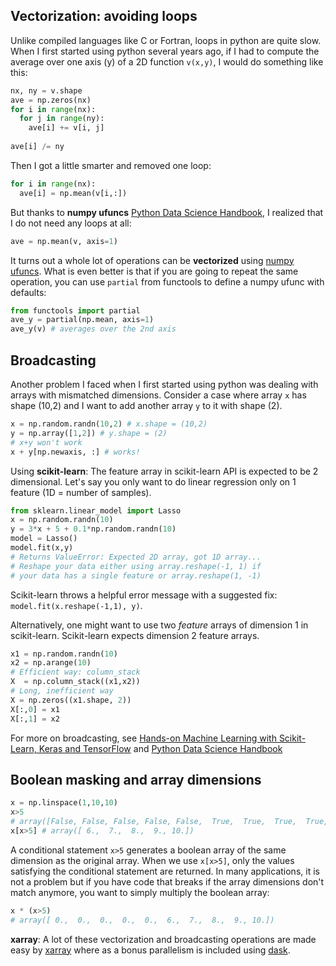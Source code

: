 ## Vectorization: avoiding loops

Unlike compiled languages like C or Fortran, loops in python are quite slow. When I first started using python several years ago, if I had to compute the average over one axis (y) of a 2D function `v(x,y)`, I would do something like this:
```python
nx, ny = v.shape
ave = np.zeros(nx)
for i in range(nx):
  for j in range(ny):
    ave[i] += v[i, j]
    
ave[i] /= ny
```

Then I got a little smarter and removed one loop:
```python
for i in range(nx):
  ave[i] = np.mean(v[i,:]) 
```

But thanks to **numpy ufuncs** [Python Data Science Handbook](https://jakevdp.github.io/PythonDataScienceHandbook/02.03-computation-on-arrays-ufuncs.html), I realized that I do not need any loops at all:
```python
ave = np.mean(v, axis=1)
```
It turns out a whole lot of operations can be **vectorized** using [numpy ufuncs](https://docs.scipy.org/doc/numpy/reference/ufuncs.html). What is even better is that if you are going to repeat the same operation, you can use `partial` from functools to define a numpy ufunc with defaults:
```python
from functools import partial
ave_y = partial(np.mean, axis=1)
ave_y(v) # averages over the 2nd axis
```

## Broadcasting 

Another problem I faced when I first started using python was dealing with arrays with mismatched dimensions. Consider a case where array `x` has shape (10,2) and I want to add another array `y` to it with shape (2). 

```python
x = np.random.randn(10,2) # x.shape = (10,2)
y = np.array([1,2]) # y.shape = (2)
# x+y won't work
x + y[np.newaxis, :] # works!
```

Using **scikit-learn**: The feature array in scikit-learn API is expected to be 2 dimensional. Let's say you only want to do linear regression only on 1 feature (1D = number of samples).

```python
from sklearn.linear_model import Lasso
x = np.random.randn(10)
y = 3*x + 5 + 0.1*np.random.randn(10)
model = Lasso()
model.fit(x,y)
# Returns ValueError: Expected 2D array, got 1D array...
# Reshape your data either using array.reshape(-1, 1) if
# your data has a single feature or array.reshape(1, -1)
```
Scikit-learn throws a helpful error message with a suggested fix: `model.fit(x.reshape(-1,1), y)`.

Alternatively, one might want to use two *feature* arrays of dimension 1 in scikit-learn. Scikit-learn expects dimension 2 feature arrays. 
```python
x1 = np.random.randn(10)
x2 = np.arange(10)
# Efficient way: column_stack
X  = np.column_stack((x1,x2))
# Long, inefficient way
X = np.zeros((x1.shape, 2))
X[:,0] = x1
X[:,1] = x2
```
For more on broadcasting, see [Hands-on Machine Learning with Scikit-Learn, Keras and TensorFlow](https://github.com/ageron/handson-ml2/blob/master/tools_numpy.ipynb) and [Python Data Science Handbook](https://jakevdp.github.io/PythonDataScienceHandbook/02.05-computation-on-arrays-broadcasting.html)


## Boolean masking and array dimensions

```python
x = np.linspace(1,10,10)
x>5
# array([False, False, False, False, False,  True,  True,  True,  True, True])
x[x>5] # array([ 6.,  7.,  8.,  9., 10.])
```
A conditional statement `x>5` generates a boolean array of the same dimension as the original array. When we use `x[x>5]`, only the values satisfying the conditional statement are returned. In many applications, it is not a problem but if you have code that breaks if the array dimensions don't match anymore, you want to simply multiply the boolean array:

```python
x * (x>5)
# array([ 0.,  0.,  0.,  0.,  0.,  6.,  7.,  8.,  9., 10.])
```

**xarray**: A lot of these vectorization and broadcasting operations are made easy by [xarray](http://xarray.pydata.org/en/stable/quick-overview.html) where as a bonus parallelism is included using [dask](https://dask.org/).
